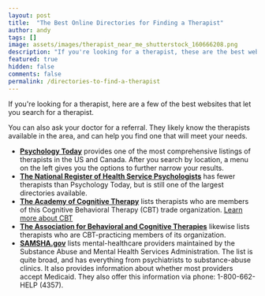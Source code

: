 ```yaml
---
layout: post
title:  "The Best Online Directories for Finding a Therapist"
author: andy
tags: []
image: assets/images/therapist_near_me_shutterstock_160666208.png
description: "If you're looking for a therapist, these are the best websites that can help."
featured: true
hidden: false
comments: false
permalink: /directories-to-find-a-therapist
---
```


If you're looking for a therapist, here are a few of the best websites that let you search for a therapist.

You can also ask your doctor for a referral. They likely know the therapists available in the area, and can help you find one that will meet your needs.

- **[Psychology Today](https://www.psychologytoday.com/us/therapists)** provides one of the most comprehensive listings of therapists in the US and Canada. After you search by location, a menu on the left gives you the options to further narrow your results.
- **[The National Register of Health Service Psychologists](http://www.nationalregister.com/find)** has fewer therapists than Psychology Today, but is still one of the largest directories available.
- **[The Academy of Cognitive Therapy](https://www.academyofct.org)** lists therapists who are members of this Cognitive Behavioral Therapy (CBT) trade organization. [Learn more about CBT](https://blog.uplift.app/what-is-cbt)
- **[The Association for Behavioral and Cognitive Therapies](http://www.findcbt.org/xFAT/index.cfm)** likewise lists therapists who are CBT-practicing members of its organization.
- **[SAMSHA.gov](https://findtreatment.samhsa.gov)** lists mental-healthcare providers maintained by the Substance Abuse and Mental Health Services Administration. The list is quite broad, and has everything from psychiatrists to substance-abuse clinics. It also provides information about whether most providers accept Medicaid. They also offer this information via phone: 1-800-662-HELP (4357).

[comment]: <> (Once you find a few therapists that have potential, check out these tips for [selecting the right therapist for you]https://blog.uplift.app/selecting-the-right-therapist.)
